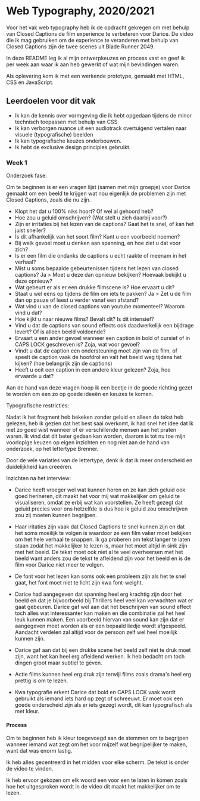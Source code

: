 # Web Typography, 2020/2021

Voor het vak web typography heb ik de opdracht gekregen om met behulp van Closed Captions de film experience te verbeteren voor Darice. De video die ik mag gebruiken om de experience te veranderen met behulp van Closed Captions zijn de twee scenes uit Blade Runner 2049.

In deze README leg ik al mijn ontwerpkeuzes en process vast en geef ik per week aan waar ik aan heb gewerkt of wat mijn bevindingen waren.

Als oplevering kom ik met een werkende prototype, gemaakt met HTML, CSS en JavaScript.


## Leerdoelen voor dit vak

- Ik kan de kennis over vormgeving die ik hebt opgedaan tijdens de minor technisch toepassen met behulp van CSS
- Ik kan verborgen nuance uit een audiotrack overtuigend vertalen naar visuele (typografische) beelden
- Ik kan typografische keuzes onderbouwen.
- Ik hebt de exclusive design principles gebruikt.


### Week 1

Onderzoek fase:

Om te beginnen is er een vragen lijst (samen met mijn groepje) voor Darice gemaakt om een beeld te krijgen wat nou eigenlijk de problemen zijn met Closed Captions, zoals die nu zijn.

- Klopt het dat u 100% niks hoort? Of wel al gehoord heb?
- Hoe zou u geluid omschrijven? (Wat stelt u zich daarbij voor?)
- Zijn er irritaties bij het lezen van de captions? Gaat het te snel, of kan het juist sneller?
- Is dit afhankelijk van het soort film? Kunt u een voorbeeld noemen?
- Bij welk gevoel moet u denken aan spanning, en hoe ziet u dat voor zich?
- Is er een film die ondanks de captions u echt raakte of meenam in het verhaal?
- Mist u soms bepaalde gebeurtenissen tijdens het lezen van closed captions? Ja > Moet u deze dan opnieuw bekijken? Hoevaak bekijkt u deze opnieuw?
- Wat gebeurt er als er een drukke filmscene is? Hoe ervaart u dit?
- Staat u wel eens op tijdens de film om iets te pakken? Ja > Zet u de film dan op pauze of leest u verder vanaf een afstand?
- Wat vind u van de closed captions van youtube momenteel? Waarom vind u dat?
- Hoe kijkt u naar nieuwe films? Bevalt dit? Is dit intensief?
- Vind u dat de captions van sound effects ook daadwerkelijk een bijdrage levert? Of is alleen beeld voldoende?
- Ervaart u een ander gevoel wanneer een caption in bold of cursief of in CAPS LOCK geschreven is? Zoja, wat voor gevoel?
- Vindt u dat de caption een ondersteuning moet zijn van de film, of speelt de caption vaak de hoofdrol en valt het beeld weg tijdens het kijken? (hoe belangrijk zijn de captions)
- Heeft u ooit een caption in een andere kleur gelezen? Zoja, hoe ervaarde u dat?

Aan de hand van deze vragen hoop ik een beetje in de goede richting gezet te worden om een zo op goede ideeën en keuzes te komen.

Typografische restricties:


Nadat ik het fragment heb bekeken zonder geluid en alleen de tekst heb gelezen, heb ik gezien dat het best saai overkomt, ik had snel het idee dat ik niet zo goed wist wanneer of er verschillende mensen aan het praten waren. Ik vind dat dit beter gedaan kan worden, daarom is tot nu toe mijn voorlopige keuzen op eigen inzichten en nog niet aan de hand van onderzoek, op het lettertype Brenner.

Door de vele variaties van de lettertype, denk ik dat ik meer onderscheid en duidelijkheid kan creeëren.


Inzichten na het interview:

- Darice heeft vroeger wel wat kunnen horen en ze kan zich geluid ook goed herineren, dit maakt het voor mij wat makkelijker om geluid te visualiseren, omdat ze erbij wat kan voorstellen. Ze heeft gezegt dat geluid precies voor ons hetzelfde is dus hoe ik geluid zou omschrijven zou zij moeten kunnen begrijpen.

- Haar iritaties zijn vaak dat Closed Captions te snel kunnen zijn en dat het soms moeilijk te volgen is waardoor ze een film vaker moet bekijken om het hele verhaal te snappen. Ik ga proberen om tekst langer te laten staan zodat het makkelijker te lezen is, maar het moet altijd in sink zijn met het beeld. De tekst moet ook niet al te veel overheersen met het beeld want anders zou de tekst te afleidend zijn voor het beeld en is de film voor Darice niet meer te volgen.

- De font voor het lezen kan soms ook een probleem zijn als het te snel gaat, het font moet niet te licht zijn kwa font-weight.

- Darice had aangegeven dat spanning heel erg krachtig zijn door het beeld en dat je bijvoorbeeld bij Thrillers heel veel kan verwachten wat er gaat gebeuren. Darice gaf wel aan dat het beschrijven van sound effect toch alles wat interessanter kan maken en die combinatie zal het heel leuk kunnen maken. Een voorbeeld hiervan van sound kan zijn dat er aangegeven moet worden als er een bepaald liedje wordt afgespeeld. Aandacht verdelen zal altijd voor de persoon zelf wel heel moeilijk kunnen zijn.

- Darice gaf aan dat bij een drukke scene het beeld zelf niet te druk moet zijn, want het kan heel erg afleidend werken. Ik heb bedacht om toch dingen groot maar subtiel te geven.

- Actie films kunnen heel erg druk zijn terwijl films zoals drama's heel erg prettig is om te lezen.

- Kwa typografie erkent Darice dat bold en CAPS LOCK vaak wordt gebruikt als iemand iets hard op zegt of schreeuwt. Er moet ook een goede onderscheid zijn als er iets gezegt wordt, dit kan typografisch als met kleur.

#### Process

Om te beginnen heb ik kleur toegevoegd aan de stemmen om te begrijpen wanneer iemand wat zegt om het voor mijzelf wat begrijpelijker te maken, want dat was enorm lastig.

Ik heb alles gecentreerd in het midden voor elke scherm. De tekst is onder de video te vinden.

Ik heb ervoor gekozen om elk woord een voor een te laten in komen zoals hoe het uitgesproken wordt in de video dit maakt het makkelijker om te lezen.











